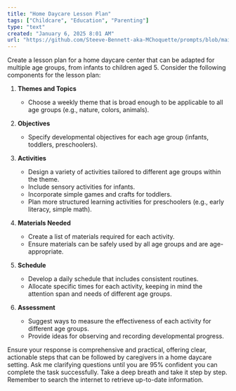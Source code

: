 ```yaml
---
title: "Home Daycare Lesson Plan"
tags: ["Childcare", "Education", "Parenting"]
type: "text"
created: "January 6, 2025 8:01 AM"
url: "https://github.com/Steeve-Bennett-aka-MChoquette/prompts/blob/main/home_daycare_lesson_plan.md"
---
```


Create a lesson plan for a home daycare center that can be adapted for multiple age groups, from infants to children aged 5. Consider the following components for the lesson plan:

1. **Themes and Topics**  
   - Choose a weekly theme that is broad enough to be applicable to all age groups (e.g., nature, colors, animals).

2. **Objectives**  
   - Specify developmental objectives for each age group (infants, toddlers, preschoolers).

3. **Activities**  
   - Design a variety of activities tailored to different age groups within the theme.
   - Include sensory activities for infants.
   - Incorporate simple games and crafts for toddlers.
   - Plan more structured learning activities for preschoolers (e.g., early literacy, simple math).

4. **Materials Needed**  
   - Create a list of materials required for each activity.
   - Ensure materials can be safely used by all age groups and are age-appropriate.

5. **Schedule**  
   - Develop a daily schedule that includes consistent routines.
   - Allocate specific times for each activity, keeping in mind the attention span and needs of different age groups.

6. **Assessment**  
   - Suggest ways to measure the effectiveness of each activity for different age groups.
   - Provide ideas for observing and recording developmental progress.

Ensure your response is comprehensive and practical, offering clear, actionable steps that can be followed by caregivers in a home daycare setting. Ask me clarifying questions until you are 95% confident you can complete the task successfully. Take a deep breath and take it step by step. Remember to search the internet to retrieve up-to-date information.